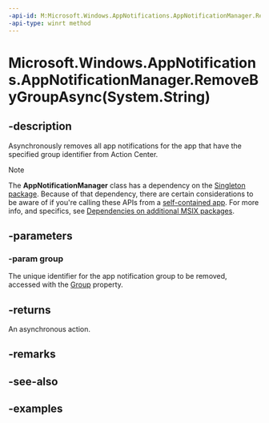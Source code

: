 ```yaml
---
-api-id: M:Microsoft.Windows.AppNotifications.AppNotificationManager.RemoveByGroupAsync(System.String)
-api-type: winrt method
---
```


# Microsoft.Windows.AppNotifications.AppNotificationManager.RemoveByGroupAsync(System.String)

<!--
public Windows.Foundation.IAsyncAction RemoveByGroupAsync (string group);
-->

## -description

Asynchronously removes all app notifications for the app that have the specified group identifier from Action Center.

> [!NOTE]
> The **AppNotificationManager** class has a dependency on the [Singleton package](/windows/apps/windows-app-sdk/deployment-architecture#singleton-package). Because of that dependency, there are certain considerations to be aware of if you're calling these APIs from a [self-contained app](/windows/apps/package-and-deploy/deploy-overview). For more info, and specifics, see [Dependencies on additional MSIX packages](/windows/apps/package-and-deploy/self-contained-deploy/deploy-self-contained-apps#dependencies-on-additional-msix-packages).

## -parameters

### -param group

The unique identifier for the app notification group to be removed, accessed with the [Group](xref:Microsoft.Windows.AppNotifications.AppNotification.Group) property.

## -returns

An asynchronous action.

## -remarks

## -see-also

## -examples
